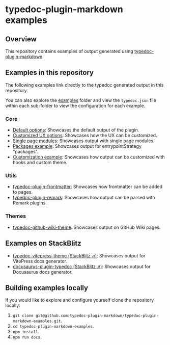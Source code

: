 # typedoc-plugin-markdown examples

## Overview

This repository contains examples of output generated using [typedoc-plugin-markdown](https://typedoc-plugin-markdown.org).

## Examples in this repository

The following examples link directly to the typedoc generated output in this repository.

You can also explore the [examples](./examples) folder and view the `typedoc.json` file within each sub-folder to view the configuration for each example.

### Core

- [Default options](./examples/01-default-options-example/docs/README.md): Showcases the default output of the plugin.
- [Customized UX options](./examples/02-ux-options-example/docs/README.md): Showcases how the UX can be customized.
- [Single page modules](./examples/03-single-page-modules-example/docs/README.md): Showcases output with single page modules.
- [Packages example](./examples/05-packages-example/docs/README.md): Showcases output for entrypointStrategy "packages".
- [Customization example](./examples/06-customization-example/docs/README.md): Showcases how output can be customized with hooks and custom theme.

### Utils

- [typedoc-plugin-frontmatter](./examples/08-frontmatter-example/docs/README.md): Showcases how frontmatter can be added to pages.
- [typedoc-plugin-remark](./examples/09-remark-example/docs/README.md): Showcases how output can be parsed with Remark plugins.

### Themes

- [typedoc-github-wiki-theme](./wiki): Showcases output on GitHub Wiki pages.

## Examples on StackBlitz

- [typedoc-vitepress-theme (StackBlitz ↗️)](https://stackblitz.com/~/github.com/typedoc-plugin-markdown/typedoc-vitepress-theme-example): Showcases output for VitePress docs generator.
- [docusaurus-plugin-typedoc (StackBlitz ↗️)](https://stackblitz.com/~/github.com/typedoc-plugin-markdown/docusaurus-plugin-typedoc-example): Showcases output for Docusaurus docs generator.

## Building examples locally

If you would like to explore and configure yourself clone the repository locally:

1. `git clone git@github.com:typedoc-plugin-markdown/typedoc-plugin-markdown-examples.git`.
2. `cd typedoc-plugin-markdown-examples`.
3. `npm install`.
4. `npm run docs`.
